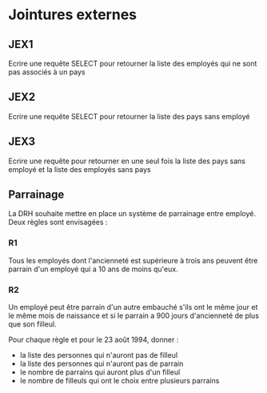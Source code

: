 # Jointures externes
## JEX1
Ecrire une requête SELECT pour retourner la liste des employés qui ne sont pas associés à un pays

## JEX2
Ecrire une requête SELECT pour retourner la liste des pays sans employé

## JEX3
Ecrire une requête pour retourner en une seul fois la liste des pays sans employé et la liste des employés sans pays

## Parrainage
La DRH souhaite mettre en place un système de parrainage entre employé. Deux règles sont envisagées :

### R1
Tous les employés dont l'ancienneté est supérieure à trois ans peuvent être parrain d'un employé qui a 10 ans de moins qu'eux.

### R2
Un employé peut être parrain d'un autre embauché s'ils ont le même jour et le même mois de naissance et si le parrain a 900 jours d'ancienneté de plus que son filleul.

Pour chaque règle et pour le 23 août 1994, donner :
- la liste des personnes qui n'auront pas de filleul
- la liste des personnes qui n'auront pas de parrain
- le nombre de parrains qui auront plus d'un filleul
- le nombre de filleuls qui ont le choix entre plusieurs parrains


